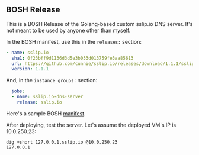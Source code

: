 ## BOSH Release

This is a BOSH Release of the Golang-based custom sslip.io DNS server. It's not meant to be used by anyone other than myself.

In the BOSH manifest, use this in the `releases:` section:
```yaml
- name: sslip.io
  sha1: 0f23bff9d1136d3d5e3b033d013759fe3aa85613
  url: https://github.com/cunnie/sslip.io/releases/download/1.1.1/sslip.io-release-1.1.1.tgz
  version: 1.1.1
```
And, in the `instance_groups:` section:
```yaml
  jobs:
  - name: sslip.io-dns-server
    release: sslip.io
```
Here's a sample BOSH [manifest](https://github.com/cunnie/deployments/blob/ee993025de99cb245b0042c32b672633c4316fcf/sslip.io-dns-server.yml).

After deploying, test the server. Let's assume the deployed VM's IP is 10.0.250.23:
```
dig +short 127.0.0.1.sslip.io @10.0.250.23
127.0.0.1
```

